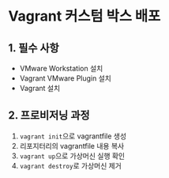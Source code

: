 # Vagrant 커스텀 박스 배포
## 1. 필수 사항
* VMware Workstation 설치
* Vagrant VMware Plugin 설치
* Vagrant 설치

## 2. 프로비저닝 과정
1. `vagrant init`으로 vagrantfile 생성
2. 리포지터리의 vagrantfile 내용 복사
3. `vagrant up`으로 가상머신 실행 확인
4. `vagrant destroy`로 가상머신 제거

